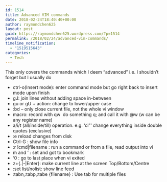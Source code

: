 ```yaml
---
id: 1514
title: Advanced VIM commands
date: 2018-02-24T18:40:40+00:00
author: raymondchen625
layout: post
guid: https://raymondchen625.wordpress.com/?p=1514
permalink: /2018/02/24/advanced-vim-commands/
timeline_notification:
  - "1519515643"
categories:
  - Tech
---
```

This only covers the commands which I deem &#8220;advanced&#8221; i.e. I shouldn&#8217;t forget but I usually do

  * ctrl-o(Insert mode): enter command mode but go right back to insert mode upon finish
  * gJ: join lines without adding space in-between
  * gu or gU + action: change to lower/upper case
  * :bd &#8211; only close current file, not the whole vi window
  * macro: record with qw  do something q; and call it with @w (w can be any register name)
  * a/i/t (all/inside/till) operation. e.g. &#8216;ci&#8221;&#8216; change everything inside double quotes (exclusive)
  * :e reload changes from disk
  * Ctrl-G : show file info
  * :r !cmd|filename : run a command or from a file, read output into vi
  * m and &#8216; : set and got to bookmark
  * &#8216;0 : go to last place when vi exited
  * z+{.|-|Enter}: make current line at the screen Top/Bottom/Centre
  * :set list/nolist: show line feed
  * :tabn,:tabp,:tabe {filename} : Use tab for multiple files